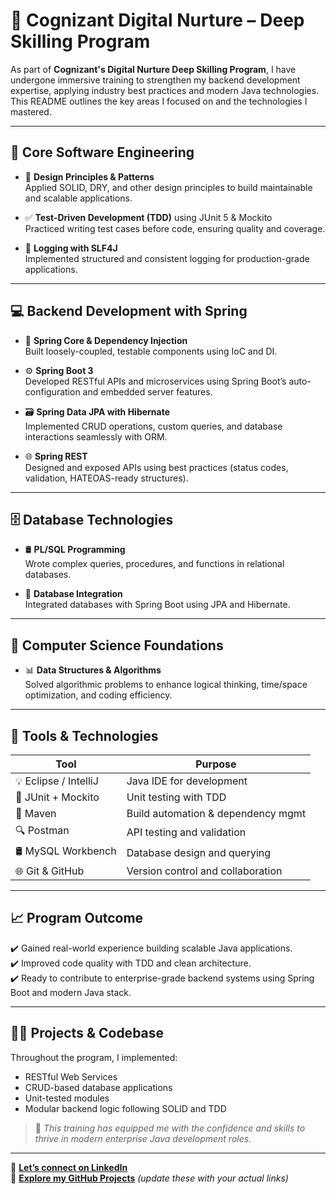 # 🚀 Cognizant Digital Nurture – Deep Skilling Program

As part of **Cognizant's Digital Nurture Deep Skilling Program**, I have undergone immersive training to strengthen my backend development expertise, applying industry best practices and modern Java technologies. This README outlines the key areas I focused on and the technologies I mastered.

---

## 🧠 Core Software Engineering

- 🧩 **Design Principles & Patterns**  
  Applied SOLID, DRY, and other design principles to build maintainable and scalable applications.

- ✅ **Test-Driven Development (TDD)** using JUnit 5 & Mockito  
  Practiced writing test cases before code, ensuring quality and coverage.

- 📄 **Logging with SLF4J**  
  Implemented structured and consistent logging for production-grade applications.

---

## 💻 Backend Development with Spring

- 🌱 **Spring Core & Dependency Injection**  
  Built loosely-coupled, testable components using IoC and DI.

- ⚙️ **Spring Boot 3**  
  Developed RESTful APIs and microservices using Spring Boot’s auto-configuration and embedded server features.

- 🗃️ **Spring Data JPA with Hibernate**  
  Implemented CRUD operations, custom queries, and database interactions seamlessly with ORM.

- 🌐 **Spring REST**  
  Designed and exposed APIs using best practices (status codes, validation, HATEOAS-ready structures).

---

## 🗄️ Database Technologies

- 🛢️ **PL/SQL Programming**  
  Wrote complex queries, procedures, and functions in relational databases.

- 🧩 **Database Integration**  
  Integrated databases with Spring Boot using JPA and Hibernate.

---

## 🧮 Computer Science Foundations

- 📊 **Data Structures & Algorithms**  
  Solved algorithmic problems to enhance logical thinking, time/space optimization, and coding efficiency.

---

## 🧰 Tools & Technologies

| Tool         | Purpose                                |
|--------------|----------------------------------------|
| 💡 Eclipse / IntelliJ | Java IDE for development         |
| 🧪 JUnit + Mockito  | Unit testing with TDD             |
| 🔧 Maven            | Build automation & dependency mgmt |
| 🔍 Postman          | API testing and validation         |
| 🛢️ MySQL Workbench | Database design and querying       |
| 🌐 Git & GitHub     | Version control and collaboration  |

---

## 📈 Program Outcome

✔️ Gained real-world experience building scalable Java applications.  
✔️ Improved code quality with TDD and clean architecture.  
✔️ Ready to contribute to enterprise-grade backend systems using Spring Boot and modern Java stack.

---

## 🧑‍💻 Projects & Codebase

Throughout the program, I implemented:
- RESTful Web Services
- CRUD-based database applications
- Unit-tested modules
- Modular backend logic following SOLID and TDD

> 📌 *This training has equipped me with the confidence and skills to thrive in modern enterprise Java development roles.*

---

📎 **[Let’s connect on LinkedIn](https://www.linkedin.com/in/lingesh-sathya-narayana-a96913258/)**  
📁 **[Explore my GitHub Projects](https://github.com/lingeshsathyanarayanacm/)** _(update these with your actual links)_



